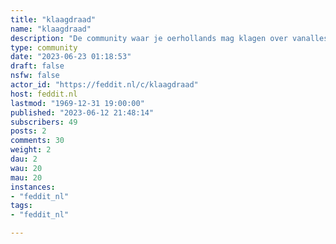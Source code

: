 ```yaml
---
title: "klaagdraad" 
name: "klaagdraad"
description: "De community waar je oerhollands mag klagen over vanalles en nog wat."
type: community
date: "2023-06-23 01:18:53"
draft: false
nsfw: false
actor_id: "https://feddit.nl/c/klaagdraad"
host: feddit.nl
lastmod: "1969-12-31 19:00:00"
published: "2023-06-12 21:48:14"
subscribers: 49
posts: 2
comments: 30
weight: 2
dau: 2
wau: 20
mau: 20
instances:
- "feddit_nl"
tags: 
- "feddit_nl"

---
```

